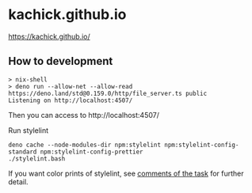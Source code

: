# kachick.github.io

https://kachick.github.io/

## How to development

```console
> nix-shell
> deno run --allow-net --allow-read https://deno.land/std@0.159.0/http/file_server.ts public
Listening on http://localhost:4507/
```

Then you can access to http://localhost:4507/

Run stylelint

```console
deno cache --node-modules-dir npm:stylelint npm:stylelint-config-standard npm:stylelint-config-prettier
./stylelint.bash
```

If you want color prints of stylelint, see [comments of the task](stylelint.bash) for further detail.
